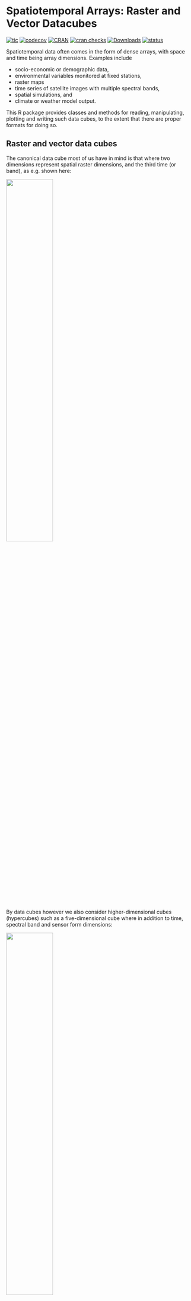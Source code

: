 
# Spatiotemporal Arrays: Raster and Vector Datacubes

<!-- badges: start -->

[![tic](https://github.com/r-spatial/stars/workflows/tic/badge.svg?branch=master)](https://github.com/r-spatial/stars/actions)
[![codecov](https://codecov.io/gh/r-spatial/stars/branch/master/graph/badge.svg)](https://codecov.io/gh/r-spatial/stars)
[![CRAN](https://www.r-pkg.org/badges/version/stars)](https://cran.r-project.org/package=stars)
[![cran
checks](https://cranchecks.info/badges/worst/stars)](https://cran.r-project.org/web/checks/check_results_stars.html)
[![Downloads](https://cranlogs.r-pkg.org/badges/stars?color=brightgreen)](https://www.r-pkg.org/pkg/stars)
[![status](https://tinyverse.netlify.com/badge/stars)](https://CRAN.R-project.org/package=stars)
<!-- badges: end -->

Spatiotemporal data often comes in the form of dense arrays, with space
and time being array dimensions. Examples include

  - socio-economic or demographic data,
  - environmental variables monitored at fixed stations,
  - raster maps
  - time series of satellite images with multiple spectral bands,
  - spatial simulations, and
  - climate or weather model output.

This R package provides classes and methods for reading, manipulating,
plotting and writing such data cubes, to the extent that there are
proper formats for doing so.

## Raster and vector data cubes

The canonical data cube most of us have in mind is that where two
dimensions represent spatial raster dimensions, and the third time (or
band), as e.g. shown here:

<img src="https://raw.githubusercontent.com/r-spatial/stars/master/images/cube1.png" width="50%" />

By data cubes however we also consider higher-dimensional cubes
(hypercubes) such as a five-dimensional cube where in addition to time,
spectral band and sensor form dimensions:

<img src="https://raw.githubusercontent.com/r-spatial/stars/master/images/cube2.png" width="50%" />

or lower-dimensional cubes such as a raster image:

``` r
suppressPackageStartupMessages(library(dplyr))
library(stars)
# Loading required package: abind
# Loading required package: sf
# Linking to GEOS 3.9.0, GDAL 3.2.0, PROJ 7.2.0
tif = system.file("tif/L7_ETMs.tif", package = "stars")
read_stars(tif) %>%
  slice(index = 1, along = "band") %>%
  plot()
```

![](man/figures/README-plot1-1.png)<!-- -->

Raster data do not need to be regular and aligned with North/East, and
package `stars` supports besides *regular* also *rotated*, *sheared*,
*rectilinear* and *curvilinear* rasters:

![](man/figures/README-plot2-1.png)<!-- -->

Vector data cubes arise when we do not have two regularly discretized
spatial dimensions, but a single dimension that points to distinct
spatial feature geometries, such as polygons (e.g. denoting
administrative regions):

<img src="https://raw.githubusercontent.com/r-spatial/stars/master/images/cube3.png" width="50%" />

or points (e.g. denoting sensor locations):

<img src="https://raw.githubusercontent.com/r-spatial/stars/master/images/cube4.png" width="50%" />

NetCDF’s CF-convention calls this a [discrete
axis](https://cfconventions.org/Data/cf-conventions/cf-conventions-1.8/cf-conventions.html#discrete-axis).

## NetCDF, GDAL

`stars` provides two functions to read data: `read_ncdf` and
`read_stars`, where the latter reads through GDAL. (In the future, both
will be integrated in `read_stars`.) For reading NetCDF files, package
`RNetCDF` is used, for reading through GDAL, package `sf` provides the
binary linking to GDAL.

For vector and raster operations, `stars` uses as much as possible the
routines available in GDAL and PROJ (e.g. `st_transform`, `rasterize`,
`polygonize`, `warp`). Read more about this in the vignette on
[vector-raster conversions, reprojection,
warping](https://r-spatial.github.io/stars/articles/stars5.html).

## Out-of-memory (on-disk) rasters

Package `stars` provides `stars_proxy` objects (currently only when read
through GDAL), which contain only the dimensions metadata and pointers
to the files on disk. These objects work lazily: reading and processing
data is postponed to the moment that pixels are really needed (at plot
time, or when writing to disk), and is done at the lowest spatial
resolution possible that still fulfills the resolution of the graphics
device. More details are found in the [stars proxy
vignette](https://r-spatial.github.io/stars/articles/stars2.html).

The following methods are currently available for `stars_proxy` objects:

``` r
methods(class = "stars_proxy")
#  [1] [              adrop          aggregate      aperm          as.data.frame 
#  [6] c              coerce         dim            droplevels     filter        
# [11] initialize     Math           merge          mutate         Ops           
# [16] plot           predict        print          pull           select        
# [21] show           slice          slotsFromS3    split          st_apply      
# [26] st_as_stars    st_crop        st_mosaic      st_redimension st_sample     
# [31] st_set_bbox    transmute      write_stars   
# see '?methods' for accessing help and source code
```

## Raster and vector time series analysis example

In the following, a curvilinear grid with hourly precipitation values of
a hurricane is imported and the first 12 time steps are plotted:

``` r
prec_file = system.file("nc/test_stageiv_xyt.nc", package = "stars")
(prec = read_ncdf(prec_file, curvilinear = c("lon", "lat"), ignore_bounds = TRUE))
# no 'var' specified, using Total_precipitation_surface_1_Hour_Accumulation
# other available variables:
#  time_bounds, lon, lat, time
# No projection information found in nc file. 
#  Coordinate variable units found to be degrees, 
#  assuming WGS84 Lat/Lon.
# stars object with 3 dimensions and 1 attribute
# attribute(s):
#  Total_precipitation_surface_1_Hour_Accumulation [kg/m^2]
#  Min.   :  0.000                                         
#  1st Qu.:  0.000                                         
#  Median :  0.750                                         
#  Mean   :  4.143                                         
#  3rd Qu.:  4.630                                         
#  Max.   :163.750                                         
# dimension(s):
#      from  to                  offset   delta  refsys point
# x       1  87                      NA      NA  WGS 84    NA
# y       1 118                      NA      NA  WGS 84    NA
# time    1  23 2018-09-13 18:30:00 UTC 1 hours POSIXct    NA
#                              values x/y
# x    [87x118] -80.6113,...,-74.8822 [x]
# y      [87x118] 32.4413,...,37.6193 [y]
# time                           NULL    
# curvilinear grid
sf::read_sf(system.file("gpkg/nc.gpkg", package = "sf"), "nc.gpkg") %>%
  st_transform(st_crs(prec)) -> nc # transform from NAD27 to WGS84
nc_outline = st_union(st_geometry(nc))
# although coordinates are longitude/latitude, st_union assumes that they are planar
plot_hook = function() plot(nc_outline, border = 'red', add = TRUE)
prec %>%
  slice(index = 1:12, along = "time") %>%
  plot(downsample = c(5, 5, 1), hook = plot_hook)
```

![](man/figures/README-plot3-1.png)<!-- -->

and next, intersected with with the counties of North Carolina, where
the maximum precipitation intensity was obtained per county, and
plotted:

``` r
a = aggregate(prec, by = nc, FUN = max)
# although coordinates are longitude/latitude, st_intersects assumes that they are planar
# although coordinates are longitude/latitude, st_intersects assumes that they are planar
plot(a, max.plot = 23, border = 'grey', lwd = .5)
```

![](man/figures/README-plot4-1.png)<!-- -->

We can integrate over (reduce) time, for instance to find out *when* the
maximum precipitation occurred. The following code finds the time index,
and then the corresponding time value:

``` r
index_max = function(x) ifelse(all(is.na(x)), NA, which.max(x))
st_apply(a, "geom", index_max) %>%
  mutate(when = st_get_dimension_values(a, "time")[.$index_max]) %>%
  select(when) %>%
  plot(key.pos = 1, main = "time of maximum precipitation")
```

![](man/figures/README-plot5-1.png)<!-- -->

## Other packages for data cubes

### [`gdalcubes`](https://github.com/appelmar/gdalcubes_R/)

Package `gdalcubes` can be used to create data cubes (or functions from
them) from image collections, sets of multi-band images with varying

  - spatial resolution
  - spatial extent
  - coordinate reference systems (e.g., spread over multiple UTM zones)
  - observation times

and does this by resampling and/or aggregating over space and/or time.
It reuses GDAL VRT’s and gdalwarp for spatial resampling and/or warping,
and handles temporal resampling or aggregation itself.

### [`ncdfgeom`](https://github.com/USGS-R/ncdfgeom)

`ncdfgeom` reads and writes vector data cubes from and to netcdf files
in a standards-compliant way.

### [`raster`](https://github.com/rspatial/raster/)

Package `raster` is a powerful package for handling raster maps and
stacks of raster maps both in memory and on disk, but does not address

  - non-raster time series,
  - multi-attribute rasters time series
  - rasters with mixed type attributes (e.g., numeric, logical, factor,
    POSIXct)
  - rectilinear or curvilinear rasters

A list of `stars` commands matching existing `raster` commands is found
in this
[wiki](https://github.com/r-spatial/stars/wiki/How-%60raster%60-functions-map-to-%60stars%60-functions).
A list of translations in the opposite direction (from `stars` to
`raster`) still needs to be made.

## Other `stars` resources:

  - blog posts: [first](https://r-spatial.org/r/2017/11/23/stars1.html),
    [second](https://www.r-spatial.org/r/2018/03/22/stars2.html),
    [third](https://www.r-spatial.org/r/2018/03/23/stars3.html)
  - vignettes:
    [first](https://r-spatial.github.io/stars/articles/stars1.html),
    [second](https://r-spatial.github.io/stars/articles/stars2.html),
    [third](https://r-spatial.github.io/stars/articles/stars3.html),
    [fourth](https://r-spatial.github.io/stars/articles/stars4.html),
    [fifth](https://r-spatial.github.io/stars/articles/stars5.html)
  - the original [R Consortium
    proposal](https://github.com/edzer/stars/blob/master/PROPOSAL.md).

### Acknowledgment

This project has been realized with financial
[support](https://www.r-consortium.org/blog/2017/04/03/q1-2017-isc-grants)
from the

<a href="https://www.r-consortium.org/projects/awarded-projects">
<img src="http://pebesma.staff.ifgi.de/RConsortium_Horizontal_Pantone.png" width="400">
</a>
